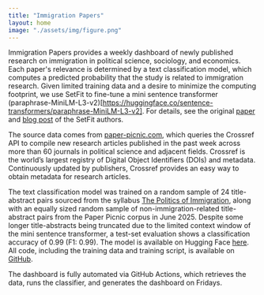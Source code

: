 ```yaml
---
title: "Immigration Papers"
layout: home
image: "./assets/img/figure.png"
---
```


Immigration Papers provides a weekly dashboard of newly published research on immigration in political science, sociology, and economics. Each paper's relevance is determined by a text classification model, which computes a predicted probability that the study is related to immigration research. Given limited training data and a desire to minimize the computing footprint, we use SetFit to fine-tune a mini sentence transformer (paraphrase-MiniLM-L3-v2)[https://huggingface.co/sentence-transformers/paraphrase-MiniLM-L3-v2]. For details, see the original [paper](https://arxiv.org/abs/2209.11055) and [blog post](https://huggingface.co/blog/setfit) of the SetFit authors.

The source data comes from [paper-picnic.com](https://paper-picnic.com/), which queries the Crossref API to compile new research articles published in the past week across more than 60 journals in political science and adjacent fields. Crossref is the world’s largest registry of Digital Object Identifiers (DOIs) and metadata. Continuously updated by publishers, Crossref provides an easy way to obtain metadata for research articles.

The text classification model was trained on a random sample of 24 title-abstract pairs sourced from the syllabus [The Politics of Immigration](https://www.moritz-marbach.com/assets/download/Marbach_Bush689.pdf), along with an equally sized random sample of non-immigration-related title-abstract pairs from the Paper Picnic corpus in June 2025. Despite some longer title-abstracts being truncated due to the limited context window of the mini sentence transformer, a test-set evaluation shows a classification accuracy of 0.99 (F1: 0.99). The model is available on Hugging Face [here](https://huggingface.co/mmarbach/paraphrase-MiniLM-L3-v2_immig). All code, including the training data and training script, is available on [GitHub](https://github.com/sumtxt/immigration-papers).

The dashboard is fully automated via GitHub Actions, which retrieves the data, runs the classifier, and generates the dashboard on Fridays.